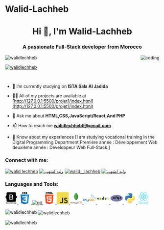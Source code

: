 # Walid-Lachheb
<h1 align="center">Hi 👋, I'm Walid-Lachheb</h1>
<h3 align="center">A passionate Full-Stack developer from Morocco</h3>

<img align="right" alt="coding"  src="https://timesoftsol.com/wp-content/uploads/2020/12/Blog-images-Web-development-803x696-2.png" style="max-width: 50%; display: inline-block;" data-target="animated-image.originalImage">


<p align="left"> <img src="https://komarev.com/ghpvc/?username=walidlechheb&label=Profile%20views&color=0e75b6&style=flat" alt="walidlechheb" /> </p>

<p align="left"> <a href="https://github.com/ryo-ma/github-profile-trophy"><img src="https://github-profile-trophy.vercel.app/?username=walidlechheb" alt="walidlechheb" /></a> </p>

<p align="left"> <a href="https://twitter.com/" target="blank"><img src="https://img.shields.io/twitter/follow/?logo=twitter&style=for-the-badge" alt="" /></a> </p>

- 🔭 I’m currently studying on **ISTA Sala Al Jadida**

- 👨‍💻 All of my projects are available at [http://127.0.0.1:5500/projet1/index.html](http://127.0.0.1:5500/projet1/index.html)

- 💬 Ask me about **HTML,CSS,JavaScript/React,And PHP**

- 📫 How to reach me **walidlechheb9@gmail.com**

- 📄 Know about my experiences [I am studying vocational training in the Digital Programming Department,Première année : Développement Web deuxième année : Développeur Web Full-Stack.]
<h3 align="left">Connect with me:</h3>
<p align="left">
<a href="https://linkedin.com/in/walid lechheb" target="blank"><img align="center" src="https://raw.githubusercontent.com/rahuldkjain/github-profile-readme-generator/master/src/images/icons/Social/linked-in-alt.svg" alt="walid lechheb" height="30" width="40" /></a>
<a href="https://fb.com/وليد لشهب" target="blank"><img align="center" src="https://raw.githubusercontent.com/rahuldkjain/github-profile-readme-generator/master/src/images/icons/Social/facebook.svg" alt="وليد لشهب" height="30" width="40" /></a>
<a href="https://instagram.com/walid__lachheb" target="blank"><img align="center" src="https://raw.githubusercontent.com/rahuldkjain/github-profile-readme-generator/master/src/images/icons/Social/instagram.svg" alt="walid__lachheb" height="30" width="40" /></a>
<a href="https://www.youtube.com/c/وليد لشهب" target="blank"><img align="center" src="https://raw.githubusercontent.com/rahuldkjain/github-profile-readme-generator/master/src/images/icons/Social/youtube.svg" alt="وليد لشهب" height="30" width="40" /></a>
</p>

<h3 align="left">Languages and Tools:</h3>
<p align="left"> <a href="https://getbootstrap.com" target="_blank" rel="noreferrer"> <img src="https://raw.githubusercontent.com/devicons/devicon/master/icons/bootstrap/bootstrap-plain-wordmark.svg" alt="bootstrap" width="40" height="40"/> </a> <a href="https://www.w3schools.com/css/" target="_blank" rel="noreferrer"> <img src="https://raw.githubusercontent.com/devicons/devicon/master/icons/css3/css3-original-wordmark.svg" alt="css3" width="40" height="40"/> </a> <a href="https://git-scm.com/" target="_blank" rel="noreferrer"> <img src="https://www.vectorlogo.zone/logos/git-scm/git-scm-icon.svg" alt="git" width="40" height="40"/> </a> <a href="https://www.w3.org/html/" target="_blank" rel="noreferrer"> <img src="https://raw.githubusercontent.com/devicons/devicon/master/icons/html5/html5-original-wordmark.svg" alt="html5" width="40" height="40"/> </a> <a href="https://developer.mozilla.org/en-US/docs/Web/JavaScript" target="_blank" rel="noreferrer"> <img src="https://raw.githubusercontent.com/devicons/devicon/master/icons/javascript/javascript-original.svg" alt="javascript" width="40" height="40"/> </a> <a href="https://www.mongodb.com/" target="_blank" rel="noreferrer"> <img src="https://raw.githubusercontent.com/devicons/devicon/master/icons/mongodb/mongodb-original-wordmark.svg" alt="mongodb" width="40" height="40"/> </a> <a href="https://www.mysql.com/" target="_blank" rel="noreferrer"> <img src="https://raw.githubusercontent.com/devicons/devicon/master/icons/mysql/mysql-original-wordmark.svg" alt="mysql" width="40" height="40"/> </a> <a href="https://nodejs.org" target="_blank" rel="noreferrer"> <img src="https://raw.githubusercontent.com/devicons/devicon/master/icons/nodejs/nodejs-original-wordmark.svg" alt="nodejs" width="40" height="40"/> </a> <a href="https://www.php.net" target="_blank" rel="noreferrer"> <img src="https://raw.githubusercontent.com/devicons/devicon/master/icons/php/php-original.svg" alt="php" width="40" height="40"/> </a> <a href="https://www.python.org" target="_blank" rel="noreferrer"> <img src="https://raw.githubusercontent.com/devicons/devicon/master/icons/python/python-original.svg" alt="python" width="40" height="40"/> </a> <a href="https://reactjs.org/" target="_blank" rel="noreferrer"> <img src="https://raw.githubusercontent.com/devicons/devicon/master/icons/react/react-original-wordmark.svg" alt="react" width="40" height="40"/> </a> </p>

<p><img align="left" src="https://github-readme-stats.vercel.app/api/top-langs?username=walidlechheb&show_icons=true&locale=en&layout=compact" alt="walidlechheb" /></p>

<p>&nbsp;<img align="center" src="https://github-readme-stats.vercel.app/api?username=walidlechheb&show_icons=true&locale=en" alt="walidlechheb" /></p>

<p><img align="center" src="https://github-readme-streak-stats.herokuapp.com/?user=walidlechheb&" alt="walidlechheb" /></p>

